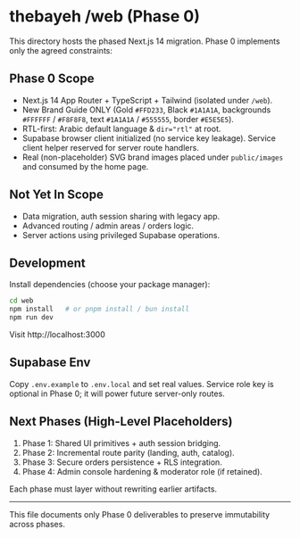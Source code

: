 # thebayeh /web (Phase 0)

This directory hosts the phased Next.js 14 migration. Phase 0 implements only the agreed constraints:

## Phase 0 Scope
- Next.js 14 App Router + TypeScript + Tailwind (isolated under `/web`).
- New Brand Guide ONLY (Gold `#FFD233`, Black `#1A1A1A`, backgrounds `#FFFFFF` / `#F8F8F8`, text `#1A1A1A` / `#555555`, border `#E5E5E5`).
- RTL-first: Arabic default language & `dir="rtl"` at root.
- Supabase browser client initialized (no service key leakage). Service client helper reserved for server route handlers.
- Real (non-placeholder) SVG brand images placed under `public/images` and consumed by the home page.

## Not Yet In Scope
- Data migration, auth session sharing with legacy app.
- Advanced routing / admin areas / orders logic.
- Server actions using privileged Supabase operations.

## Development
Install dependencies (choose your package manager):

```bash
cd web
npm install   # or pnpm install / bun install
npm run dev
```

Visit http://localhost:3000

## Supabase Env
Copy `.env.example` to `.env.local` and set real values. Service role key is optional in Phase 0; it will power future server-only routes.

## Next Phases (High-Level Placeholders)
1. Phase 1: Shared UI primitives + auth session bridging.
2. Phase 2: Incremental route parity (landing, auth, catalog).
3. Phase 3: Secure orders persistence + RLS integration.
4. Phase 4: Admin console hardening & moderator role (if retained).

Each phase must layer without rewriting earlier artifacts.

---
This file documents only Phase 0 deliverables to preserve immutability across phases.
